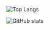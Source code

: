 ![Top Langs](https://github-readme-stats.vercel.app/api/top-langs/?username=03milosevicN&layout=compact&theme=tokyonight)

![GitHub stats](https://github-readme-stats.vercel.app/api?username=03milosevicN&show_icons=true&theme=transparent)
